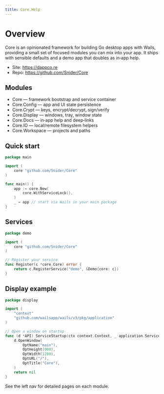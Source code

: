 ```yaml
---
title: Core.Help
---
```


# Overview

Core is an opinionated framework for building Go desktop apps with Wails, providing a small set of focused modules you can mix into your app. It ships with sensible defaults and a demo app that doubles as in‑app help.

- Site: https://dappco.re
- Repo: https://github.com/Snider/Core

## Modules

- Core — framework bootstrap and service container
- Core.Config — app and UI state persistence
- Core.Crypt — keys, encrypt/decrypt, sign/verify
- Core.Display — windows, tray, window state
- Core.Docs — in‑app help and deep‑links
- Core.IO — local/remote filesystem helpers
- Core.Workspace — projects and paths

## Quick start
```go
package main

import (
    core "github.com/Snider/Core"
)

func main() {
	app := core.New(
		core.WithServiceLock(),
	)
	_ = app // start via Wails in your main package
}
```

## Services
```go
package demo

import (
    core "github.com/Snider/Core"
)

// Register your service
func Register(c *core.Core) error {
	return c.RegisterService("demo", &Demo{core: c})
}
```

## Display example
```go
package display

import (
    "context"
    "github.com/wailsapp/wails/v3/pkg/application"
)

// Open a window on startup
func (d *API) ServiceStartup(ctx context.Context, _ application.ServiceOptions) error {
	d.OpenWindow(
		OptName("main"),
		OptHeight(900),
		OptWidth(1280),
		OptURL("/"),
		OptTitle("Core"),
	)
	return nil
}
```

See the left nav for detailed pages on each module.
